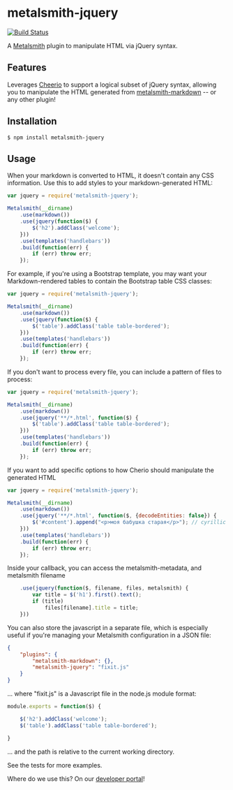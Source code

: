 # metalsmith-jquery

[![Build Status](https://travis-ci.org/manheim/metalsmith-jquery.svg?branch=master)](https://travis-ci.org/manheim/metalsmith-jquery)

A [Metalsmith](https://github.com/segmentio/metalsmith) plugin to manipulate HTML via jQuery syntax.

## Features

Leverages [Cheerio](https://github.com/cheeriojs/cheerio) to support a logical subset of jQuery syntax, allowing you to manipulate the HTML generated from [metalsmith-markdown](https://github.com/segmentio/metalsmith-markdown) -- or any other plugin!


## Installation

    $ npm install metalsmith-jquery

## Usage

When your markdown is converted to HTML, it doesn't contain any CSS information.  Use this to add styles to your markdown-generated HTML:

```js
var jquery = require('metalsmith-jquery');

Metalsmith(__dirname)
    .use(markdown())
    .use(jquery(function($) {
        $('h2').addClass('welcome');
    }))
    .use(templates('handlebars'))
    .build(function(err) {
        if (err) throw err;
    });
```

For example, if you're using a Bootstrap template, you may want your Markdown-rendered tables to contain the Bootstrap table CSS classes:

```js
var jquery = require('metalsmith-jquery');

Metalsmith(__dirname)
    .use(markdown())
    .use(jquery(function($) {
        $('table').addClass('table table-bordered');
    }))
    .use(templates('handlebars'))
    .build(function(err) {
        if (err) throw err;
    });
```

If you don't want to process every file, you can include a pattern of files to process:

```js
var jquery = require('metalsmith-jquery');

Metalsmith(__dirname)
    .use(markdown())
    .use(jquery('**/*.html', function($) {
        $('table').addClass('table table-bordered');
    }))
    .use(templates('handlebars'))
    .build(function(err) {
        if (err) throw err;
    });
```

If you want to add specific options to how Cherio should manipulate the generated HTML

```js
var jquery = require('metalsmith-jquery');

Metalsmith(__dirname)
    .use(markdown())
    .use(jquery('**/*.html', function($, {decodeEntities: false}) {
        $('#content').append("<p>моя бабушка старая</p>"); // cyrillic characters wont be HTML-encoded
    }))
    .use(templates('handlebars'))
    .build(function(err) {
        if (err) throw err;
    });
```

Inside your callback, you can access the metalsmith-metadata, and metalsmith filename

```js
    .use(jquery(function($, filename, files, metalsmith) {
        var title = $('h1').first().text();
        if (title)
            files[filename].title = title;
    }))
```

You can also store the javascript in a separate file, which is especially useful if you're managing your Metalsmith configuration in a JSON file:

```json
{
    "plugins": {
        "metalsmith-markdown": {},
        "metalsmith-jquery": "fixit.js"
    }
}
```
... where "fixit.js" is a Javascript file in the node.js module format:

```js
module.exports = function($) {

    $('h2').addClass('welcome');
    $('table').addClass('table table-bordered');

}
```
... and the path is relative to the current working directory.

See the tests for more examples.

Where do we use this?  On our [developer portal](http://developer.manheim.com)!
